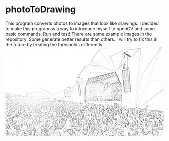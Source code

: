 # photoToDrawing
This program converts photos to images that look like drawings.
I decided to make this program as a way to introduce myself to openCV and some basic commands.
Run and test! There are some example images in the repository. Some generate better results than others. I will try to fix this in the future by treating the thresholds differently.
![image](rockInRioDraw.jpeg)